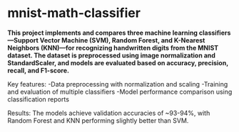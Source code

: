 # mnist-math-classifier

**This project implements and compares three machine learning classifiers—Support Vector Machine (SVM), Random Forest, and K-Nearest Neighbors (KNN)—for recognizing handwritten digits from the MNIST dataset. The dataset is preprocessed using image normalization and StandardScaler, and models are evaluated based on accuracy, precision, recall, and F1-score.**

Key features:
 -Data preprocessing with normalization and scaling
 -Training and evaluation of multiple classifiers
 -Model performance comparison using classification reports
 
 Results: The models achieve validation accuracies of ~93-94%, with Random Forest and KNN performing slightly better than SVM.
